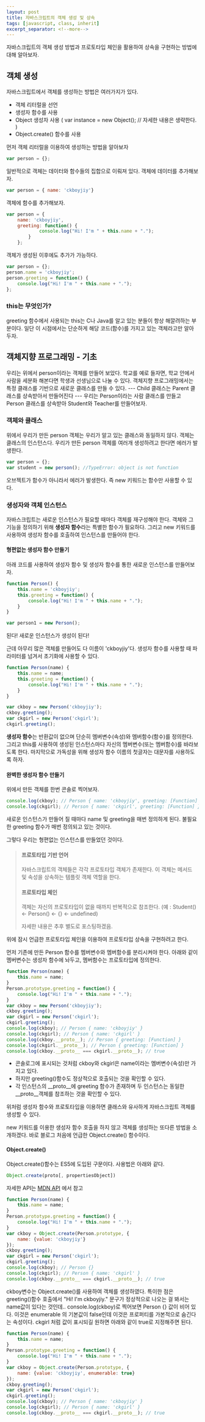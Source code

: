 ```yaml
---
layout: post
title: 자바스크립트의 객체 생성 및 상속
tags: [javascript, class, inherit]
excerpt_separator: <!--more-->
---
```


자바스크립트의 객체 생성 방법과 프로토타입 체인을 활용하여 상속을 구현하는 방법에 대해 알아보자.
<!--more-->
## 객체 생성
자바스크립트에서 객체를 생성하는 방법은 여러가지가 있다.
* 객체 리터럴을 선언
* 생성자 함수를 사용
* Object 생성자 사용 ( var instance = new Object(); // 자세한 내용은 생략한다. )
* Object.create() 함수를 사용

먼저 객체 리터럴을 이용하여 생성하는 방법을 알아보자

```javascript
var person = {};
```

일반적으로 객체는 데이터와 함수들의 집합으로 이뤄져 있다. 객체에 데이터를 추가해보자.

```javascript
var person = { name: 'ckboyjiy'}
```

객체에 함수를 추가해보자.

```javascript
var person = {
    name: 'ckboyjiy',
    greeting: function() {
            console.log("Hi! I'm " + this.name + ".");
        }
    };
```
객체가 생성된 이후에도 추가가 가능하다.
```javascript
var person = {};
person.name = 'ckboyjiy';
person.greeting = function() {
    console.log("Hi! I'm " + this.name + ".");
};
```

### this는 무엇인가?
greeting 함수에서 사용되는 this는 C나 Java를 알고 있는 분들이 항상 해깔려하는 부분이다.
일단 이 시점에서는 단순하게 해당 코드(함수)를 가지고 있는 객체라고만 알아두자.

## 객체지향 프로그래밍 - 기초
우리는 위에서 person이라는 객체를 만들어 보았다. 학교를 예로 들자면, 학교 안에서 사람을 세분화 해본다면 학생과 선생님으로 나눌 수 있다.
객체지향 프로그래밍에서는 특정 클래스를 기반으로 새로운 클래스를 만들 수 있다. --- Child 클래스는 Parent 클래스를 상속받아서 만들어진다 --- 
우리는 Person이라는 사람 클래스를 만들고 Person 클래스를 상속받아 Student와 Teacher를 만들어보자.

### 객체와 클래스
위에서 우리가 만든 person 객체는 우리가 알고 있는 클래스와 동일하지 않다.
객체는 클래스의 인스턴스다. 우리가 만든 person 객체를 여러개 생성하려고 한다면 에러가 발생한다.

```javascript
var person = {};
var student = new person(); //TypeError: object is not function
```

오브젝트가 함수가 아니라서 에러가 발생한다. 즉 new 키워드는 함수만 사용할 수 있다.
### 생성자와 객체 인스턴스
자바스크립트는 새로운 인스턴스가 필요할 때마다 객체를 재구성해야 한다.
객체와 그 기능을 정의하기 위해 **생성자 함수**라는 특별한 함수가 필요하다.
그리고 new 키워드를 사용하여 생성자 함수를 호출하여 인스턴스를 만들어야 한다.

#### 형편없는 생성자 함수 만들기
아래 코드를 사용하여 생성자 함수 및 생성자 함수를 통한 새로운 인스턴스를 만들어보자.
```javascript
function Person() {
    this.name = 'ckboyjiy';
    this.greeting = function() {
        console.log("Hi! I'm " + this.name + ".");
    }
}

var person1 = new Person();
```
된다! 새로운 인스턴스가 생성이 된다!

근데 아무리 많은 객체를 만들어도 다 이름이 'ckboyjiy'다. 생성자 함수를 사용할 때 파라미터를 넘겨서 초기화에 사용할 수 있다.
```javascript
function Person(name) {
    this.name = name;
    this.greeting = function() {
        console.log("Hi! I'm " + this.name + ".");
    }
}

var ckboy = new Person('ckboyjiy');
ckboy.greeting();
var ckgirl = new Person('ckgirl');
ckgirl.greeting();
```
**생성자 함수**는 반환값이 없으며 단순히 멤버변수(속성)와 멤버함수(함수)를 정의한다.
그리고 this를 사용하여 생성된 인스턴스마다 자신의 멤버변수(또는 멤버함수)를 바라보도록 한다.
마지막으로 가독성을 위해 생성자 함수 이름의 첫글자는 대문자를 사용하도록 하자.

#### 완벽한 생성자 함수 만들기
위에서 만든 객체를 한번 콘솔로 찍어보자.
```javascript
console.log(ckboy); // Person { name: 'ckboyjiy', greeting: [Function] }
console.log(ckgirl); // Person { name: 'ckgirl', greeting: [Function] }
```
새로운 인스턴스가 만들어 질 때마다 name 및 greeting을 매번 정의하게 된다.
불필요한 greeting 함수가 매번 정의되고 있는 것이다. 

그렇다 우리는 형편없는 인스턴스를 만들었던 것이다.

> #### **프로토타입 기반 언어**
> 자바스크립트의 객체들은 각각 프로토타입 객체가 존재한다. 이 객체는 메서드 및 속성을 상속하는 템플릿 객체 역할을 한다.
> #### **프로토타입 체인**
> 객체는 자신의 프로토타입이 없을 때까지 반복적으로 참조한다. (예 : Student() <- Person() <- {} <- undefined)
>
> 자세한 내용은 추후 별도로 포스팅하겠음.

위에 잠시 언급한 프로토타입 체인을 이용하여 프로토타입 상속을 구현하려고 한다.

먼저 기존에 만든 Person 함수를 멤버변수와 멤버함수를 분리시켜야 한다.
아래와 같이 멤버변수는 생성자 함수에 놔두고, 멤버함수는 프로토타입에 정의한다.

```javascript
function Person(name) {
    this.name = name;
}
Person.prototype.greeting = function() {
    console.log("Hi! I'm " + this.name + ".");
}
var ckboy = new Person('ckboyjiy');
ckboy.greeting();
var ckgirl = new Person('ckgirl');
ckgirl.greeting();
console.log(ckboy); // Person { name: 'ckboyjiy' }
console.log(ckgirl); // Person { name: 'ckgirl' }
console.log(ckboy.__proto__); // Person { greeting: [Function] }
console.log(ckgirl.__proto__); // Person { greeting: [Function] }
console.log(ckboy.__proto__ === ckgirl.__proto__); // true
```

* 콘솔로그에 표시되는 것처럼 ckboy와 ckgirl은 name이라는 멤버변수(속성)만 가지고 있다.
* 하지만 greeting()함수도 정상적으로 호출되는 것을 확인할 수 있다.
* 각 인스턴스의 __proto__에 greeting 함수가 존재하며 두 인스턴스는 동일한 __proto__객체를 참조하는 것을 확인할 수 있다.

위처럼 생성자 함수와 프로토타입을 이용하면 클래스와 유사하게 자바스크립트 객체를 생성할 수 있다.

new 키워드를 이용한 생성자 함수 호출을 하지 않고 객체를 생성하는 또다른 방법을 소개하겠다.
바로 블로그 처음에 언급한 Object.create() 함수이다.

#### Object.create()
Object.create()함수는 ES5에 도입된 구문이다.
사용법은 아래와 같다.
```javascript
Object.create(proto[, propertiesObject])
```
자세한 API는 [MDN API](https://developer.mozilla.org/en-US/docs/Web/JavaScript/Reference/Global_Objects/Object/create) 에서 참고

```javascript
function Person(name) {
    this.name = name;
}
Person.prototype.greeting = function() {
    console.log("Hi! I'm " + this.name + ".");
}
var ckboy = Object.create(Person.prototype, {
    name: {value: 'ckboyjiy'}
});
ckboy.greeting();
var ckgirl = new Person('ckgirl');
ckgirl.greeting();
console.log(ckboy); // Person {}
console.log(ckgirl); // Person { name: 'ckgirl' }
console.log(ckboy.__proto__ === ckgirl.__proto__); // true
```
ckboy변수는 Object.create()를 사용하여 객체를 생성하였다.
특이한 점은 greeting()함수 호출에서 "Hi! I'm ckboyjiy." 문구가 정상적으로 나오는 걸 봐서는 name값이 있다는 것인데..
console.log(ckboy)로 찍어보면 Person {} 값이 비어 있다.
이것은 enumerable 의 기본값이 false인데 이것은 프로퍼티를 가본적으로 숨긴다는 속성이다. ckgirl 처럼 값이 표시되길 원하면 아래와 같이 true로 지정해주면 된다.

```javascript
function Person(name) {
    this.name = name;
}
Person.prototype.greeting = function() {
    console.log("Hi! I'm " + this.name + ".");
}
var ckboy = Object.create(Person.prototype, {
    name: {value: 'ckboyjiy', enumerable: true}
});
ckboy.greeting();
var ckgirl = new Person('ckgirl');
ckgirl.greeting();
console.log(ckboy); // Person { name: 'ckboyjiy' }
console.log(ckgirl); // Person { name: 'ckgirl' }
console.log(ckboy.__proto__ === ckgirl.__proto__); // true
```